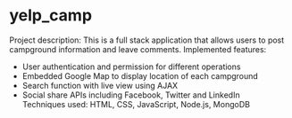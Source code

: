 # yelp_camp
Project description:
This is a full stack application that allows users to post campground information and leave comments. Implemented features: <br />
  * User authentication and permission for different operations
  * Embedded Google Map to display location of each campground
  * Search function with live view using AJAX
  * Social share APIs including Facebook, Twitter and LinkedIn <br />
Techniques used: HTML, CSS, JavaScript, Node.js, MongoDB
